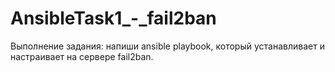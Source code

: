# AnsibleTask1_-_fail2ban
Выполнение задания: напиши ansible playbook, который устанавливает и настраивает на сервере fail2ban.
